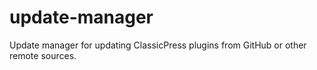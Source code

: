 # update-manager
Update manager for updating ClassicPress plugins from GitHub or other remote sources.
